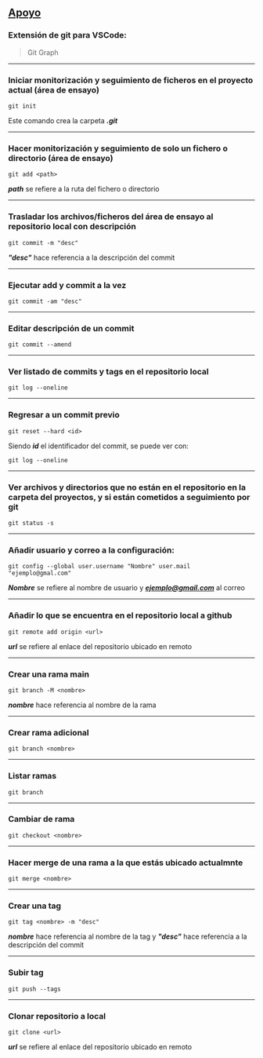 [Apoyo](https://gitexplorer.com)
---------------------------------
### Extensión de git para VSCode:
> Git Graph

---------------------------------
### Iniciar monitorización y seguimiento de ficheros en el proyecto actual	(área de ensayo)
~~~
git init
~~~
Este comando crea la carpeta ***.git***

---------------------------------
### Hacer monitorización y seguimiento de solo un fichero o directorio		(área de ensayo)
~~~
git add <path>
~~~
***path*** se refiere a la ruta del fichero o directorio

---------------------------------
### Trasladar los archivos/ficheros del área de ensayo al repositorio local con descripción
~~~
git commit -m "desc"
~~~
***"desc"*** hace referencia a la descripción del commit

---------------------------------
### Ejecutar add y commit a la vez
~~~
git commit -am "desc"
~~~

---------------------------------
### Editar descripción de un commit
~~~
git commit --amend
~~~

---------------------------------
### Ver listado de commits y tags en el repositorio local
~~~
git log --oneline
~~~

---------------------------------
### Regresar a un commit previo
~~~
git reset --hard <id>
~~~
Siendo ***id*** el identificador del commit, se puede ver con:
~~~
git log --oneline
~~~
  
---------------------------------
### Ver archivos y directorios que no están en el repositorio en la carpeta del proyectos, y si están cometidos a seguimiento por git
~~~
git status -s
~~~

---------------------------------
### Añadir usuario y correo a la configuración:
~~~
git config --global user.username "Nombre" user.mail "ejemplo@gmal.com"
~~~
***Nombre*** se refiere al nombre de usuario y ***ejemplo@gmail.com*** al correo

---------------------------------
### Añadir lo que se encuentra en el repositorio local a github
~~~
git remote add origin <url>
~~~
***url*** se refiere al enlace del repositorio ubicado en remoto

---------------------------------
### Crear una rama main
~~~
git branch -M <nombre>
~~~
***nombre*** hace referencia al nombre de la rama

---------------------------------
### Crear rama adicional
~~~
git branch <nombre>
~~~

---------------------------------
### Listar ramas
~~~
git branch 
~~~

---------------------------------
### Cambiar de rama
~~~
git checkout <nombre>
~~~

---------------------------------
### Hacer merge de una rama a la que estás ubicado actualmnte
~~~
git merge <nombre>
~~~

---------------------------------
### Crear una tag
~~~
git tag <nombre> -m "desc"
~~~
***nombre*** hace referencia al nombre de la tag y ***"desc"*** hace referencia a la descripción del commit

---------------------------------
### Subir tag
~~~
git push --tags
~~~

---------------------------------
### Clonar repositorio a local
~~~
git clone <url>
~~~
***url*** se refiere al enlace del repositorio ubicado en remoto
